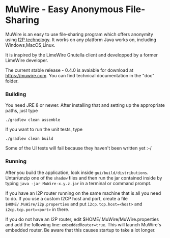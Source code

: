 # MuWire - Easy Anonymous File-Sharing

MuWire is an easy to use file-sharing program which offers anonymity using [I2P technology](http://geti2p.net).  It works on any platform Java works on, including Windows,MacOS,Linux.

It is inspired by the LimeWire Gnutella client and developped by a former LimeWire developer.

The current stable release - 0.4.0 is avaiable for download at https://muwire.com.  You can find technical documentation in the "doc" folder.

### Building

You need JRE 8 or newer.  After installing that and setting up the appropriate paths, just type

```
./gradlew clean assemble 
```

If you want to run the unit tests, type
```
./gradlew clean build
```

Some of the UI tests will fail because they haven't been written yet :-/

### Running

After you build the application, look inside `gui/build/distributions`.  Untar/unzip one of the `shadow` files and then run the jar contained inside by typing `java -jar MuWire-x.y.z.jar` in a terminal or command prompt.  

If you have an I2P router running on the same machine that is all you need to do.  If you use a custom I2CP host and port, create a file `$HOME/.MuWire/i2p.properties` and put `i2cp.tcp.host=<host>` and `i2cp.tcp.port=<port>` in there.

If you do not have an I2P router, edit $HOME/.MuWire/MuWire.properties and add the following line: `embeddedRouter=true`.  This will launch MuWire's embedded router.  Be aware that this causes startup to take a lot longer.

